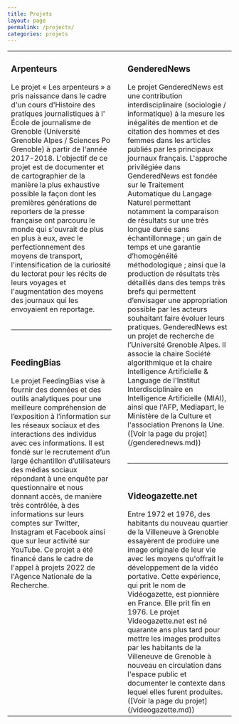 ```yaml
---
title: Projets
layout: page
permalink: /projects/
categories: projets
---
```


<table>
  <tr>
    <td width="48%" valign="top">
      <h3>Arpenteurs</h3>
      Le projet « Les arpenteurs » a pris naissance dans le cadre d'un cours d'Histoire des pratiques journalistiques à l' École de journalisme
      de Grenoble (Université Grenoble Alpes / Sciences Po Grenoble) à partir de l'année 2017-2018. L'objectif de ce projet est de documenter et
      de cartographier de la manière la plus exhaustive possible la façon dont les premières générations de reporters de la presse française ont
      parcouru le monde qui s'ouvrait de plus en plus à eux, avec le perfectionnement des moyens de transport, l'intensification de la curiosité
      du lectorat pour les récits de leurs voyages et l'augmentation des moyens des journaux qui les envoyaient en reportage.
      <br><br>
      <hr size = 1>
      <br>
      <h3>FeedingBias</h3>
      Le projet FeedingBias vise à fournir des données et des outils analytiques pour une meilleure compréhension de l’exposition à
      l’information sur les réseaux sociaux et des interactions des individus avec ces informations. Il est fondé sur le recrutement d’un large
      échantillon d’utilisateurs des médias sociaux répondant à une enquête par questionnaire et nous donnant accès, de manière très contrôlée,
      à des informations sur leurs comptes sur Twitter, Instagram et Facebook ainsi que sur leur activité sur YouTube. Ce projet a été financé
      dans le cadre de l'appel à projets 2022 de l'Agence Nationale de la Recherche.
    </td>
    <td width="4%">
    </td>
    <td width="48%" valign="top">
    <h3>GenderedNews</h3>
      Le projet GenderedNews est une contribution interdisciplinaire (sociologie / informatique) à la mesure les inégalités de mention et de
      citation des hommes et des femmes dans les articles publiés par les principaux journaux français. L'approche privilégiée dans GenderedNews
      est fondée sur le Traitement Automatique du Langage Naturel permettant notamment la comparaison de résultats sur une très longue durée
      sans échantillonnage ; un gain de temps et une garantie d’homogénéité méthodologique ; ainsi que la production de résultats très détaillés
      dans des temps très brefs qui permettent d’envisager une appropriation possible par les acteurs souhaitant faire évoluer leurs pratiques.
      GenderedNews est un projet de recherche de l’Université Grenoble Alpes. Il associe la chaire Société algorithmique et la chaire
      Intelligence Artificielle & Language de l'Institut Interdisciplinaire en Intelligence Artificielle (MIAI), ainsi que l'AFP, Mediapart, le
      Ministère de la Culture et l'association Prenons la Une. ([Voir la page du projet](/genderednews.md))
      <br><br>
      <hr size = 1>
      <br>
      <h3>Videogazette.net</h3>
      Entre 1972 et 1976, des habitants du nouveau quartier de la Villeneuve à Grenoble essayèrent de produire une image originale de leur vie
      avec les moyens qu'offrait le développement de la vidéo portative. Cette expérience, qui prit le nom de Vidéogazette, est pionnière en
      France. Elle prit fin en 1976. Le projet Videogazette.net est né quarante ans plus tard pour mettre les images produites par les habitants
      de la Villeneuve de Grenoble à nouveau en circulation dans l'espace public et documenter le contexte dans lequel elles furent produites.
      ([Voir la page du projet](/videogazette.md))
    </td>  
  </tr>
 <t/able> 
</table>
